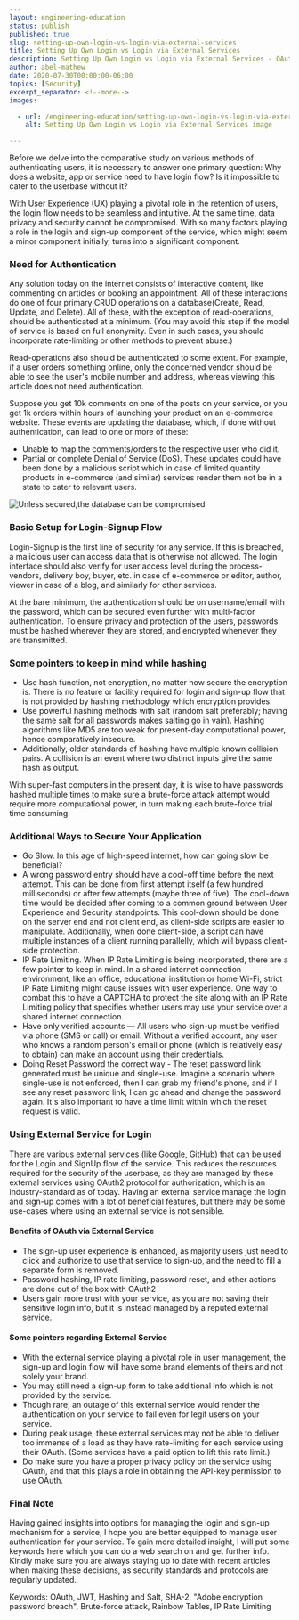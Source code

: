 ```yaml
---
layout: engineering-education
status: publish
published: true
slug: setting-up-own-login-vs-login-via-external-services
title: Setting Up Own Login vs Login via External Services
description: Setting Up Own Login vs Login via External Services - OAuth, JWT, Hashing and Salt, Brute-force attack, Rainbow Tables, IP Rate Limiting.
author: abel-mathew
date: 2020-07-30T00:00:00-06:00
topics: [Security]
excerpt_separator: <!--more-->
images:

  - url: /engineering-education/setting-up-own-login-vs-login-via-external-services/hero.jpg
    alt: Setting Up Own Login vs Login via External Services image

---
```

Before we delve into the comparative study on various methods of authenticating users, it is necessary to answer one primary question: Why does a website, app or service need to have login flow? Is it impossible to cater to the userbase without it?
<!--more-->

With User Experience (UX) playing a pivotal role in the retention of users, the login flow needs to be seamless and intuitive. At the same time, data privacy and security cannot be compromised. With so many factors playing a role in the login and sign-up component of the service, which might seem a minor component initially, turns into a significant component.

### Need for Authentication
Any solution today on the internet consists of interactive content, like commenting on articles or booking an appointment. All of these interactions do one of four primary CRUD operations on a database(Create, Read, Update, and Delete). All of these, with the exception of read-operations, should be authenticated at a minimum. (You may avoid this step if the model of service is based on full anonymity. Even in such cases, you should incorporate rate-limiting or other methods to prevent abuse.)

Read-operations also should be authenticated to some extent. For example, if a user orders something online, only the concerned vendor should be able to see the user's mobile number and address, whereas viewing this article does not need authentication.

Suppose you get 10k comments on one of the posts on your service, or you get 1k orders within hours of launching your product on an e-commerce website. These events are updating the database, which, if done without authentication, can lead to one or more of these:

* Unable to map the comments/orders to the respective user who did it.
* Partial or complete Denial of Service (DoS). These updates could have been done by a malicious script which in case of limited quantity products in e-commerce (and similar) services render them not be in a state to cater to relevant users.

![Unless secured,the database can be compromised](/engineering-education/setting-up-own-login-vs-login-via-external-services/hacker-stealing-representation.jpg)

### Basic Setup for Login-Signup Flow
 Login-Signup is the first line of security for any service. If this is breached, a malicious user can access data that is otherwise not allowed. The login interface should also verify for user access level during the process- vendors, delivery boy, buyer, etc. in case of e-commerce or editor, author, viewer in case of a blog, and similarly for other services.

 At the bare minimum, the authentication should be on username/email with the password, which can be secured even further with multi-factor authentication. To ensure privacy and protection of the users, passwords must be hashed wherever they are stored, and encrypted whenever they are transmitted.

### Some pointers to keep in mind while hashing
* Use hash function, not encryption, no matter how secure the encryption is. There is no feature or facility required for login and sign-up flow that is not provided by hashing methodology which encryption provides.
* Use powerful hashing methods with salt (random salt preferably; having the same salt for all passwords makes salting go in vain). Hashing algorithms like MD5 are too weak for present-day computational power, hence comparatively insecure.
* Additionally, older standards of hashing have multiple known collision pairs. A collision is an event where two distinct inputs give the same hash as output.

 With super-fast computers in the present day, it is wise to have passwords hashed multiple times to make sure a brute-force attack attempt would require more computational power, in turn making each brute-force trial time consuming.

### Additional Ways to Secure Your Application
* Go Slow. In this age of high-speed internet, how can going slow be beneficial?
* A wrong password entry should have a cool-off time before the next attempt. This can be done from first attempt itself (a few hundred milliseconds) or after few attempts (maybe three of five). The cool-down time would be decided after coming to a common ground between User Experience and Security standpoints. This cool-down should be done on the server end and not client end, as client-side scripts are easier to manipulate. Additionally, when done client-side, a script can have multiple instances of a client running parallelly, which will bypass client-side protection.
* IP Rate Limiting. When IP Rate Limiting is being incorporated, there are a few pointer to keep in mind. In a shared internet connection environment, like an office, educational institution or home Wi-Fi, strict IP Rate Limiting might cause issues with user experience. One way to combat this to have a CAPTCHA to protect the site along with an IP Rate Limiting policy that specifies whether users may use your service over a shared internet connection.
* Have only verified accounts — All users who sign-up must be verified via phone (SMS or call) or email. Without a verified account, any user who knows a random person's email or phone (which is relatively easy to obtain) can make an account using their credentials.
* Doing Reset Password the correct way - The reset password link generated must be unique and single-use. Imagine a scenario where single-use is not enforced, then I can grab my friend's phone, and if I see any reset password link, I can go ahead and change the password again. It's also important to have a time limit within which the reset request is valid.

### Using External Service for Login
There are various external services (like Google, GitHub) that can be used for the Login and SignUp flow of the service. This reduces the resources required for the security of the userbase, as they are managed by these external services using OAuth2 protocol for authorization, which is an industry-standard as of today. Having an external service manage the login and sign-up comes with a lot of beneficial features, but there may be some use-cases where using an external service is not sensible.

#### Benefits of OAuth via External Service
* The sign-up user experience is enhanced, as majority users just need to click and authorize to use that service to sign-up, and the need to fill a separate form is removed.
* Password hashing, IP rate limiting, password reset, and other actions are done out of the box with OAuth2
* Users gain more trust with your service, as you are not saving their sensitive login info, but it is instead managed by a reputed external service.

#### Some pointers regarding External Service
* With the external service playing a pivotal role in user management, the sign-up and login flow will have some brand elements of theirs and not solely your brand.
* You may still need a sign-up form to take additional info which is not provided by the service.
* Though rare, an outage of this external service would render the authentication on your service to fail even for legit users on your service.
* During peak usage, these external services may not be able to deliver too immense of a load as they have rate-limiting for each service using their OAuth. (Some services have a paid option to lift this rate limit.)
* Do make sure you have a proper privacy policy on the service using OAuth, and that this plays a role in obtaining the API-key permission to use OAuth.

### Final Note
Having gained insights into options for managing the login and sign-up mechanism for a service, I hope you are better equipped to manage user authentication for your service. To gain more detailed insight, I will put some keywords here which you can do a web search on and get further info. Kindly make sure you are always staying up to date with recent articles when making these decisions, as security standards and protocols are regularly updated.

Keywords: OAuth, JWT, Hashing and Salt, SHA-2, "Adobe encryption password breach", Brute-force attack, Rainbow Tables, IP Rate Limiting
